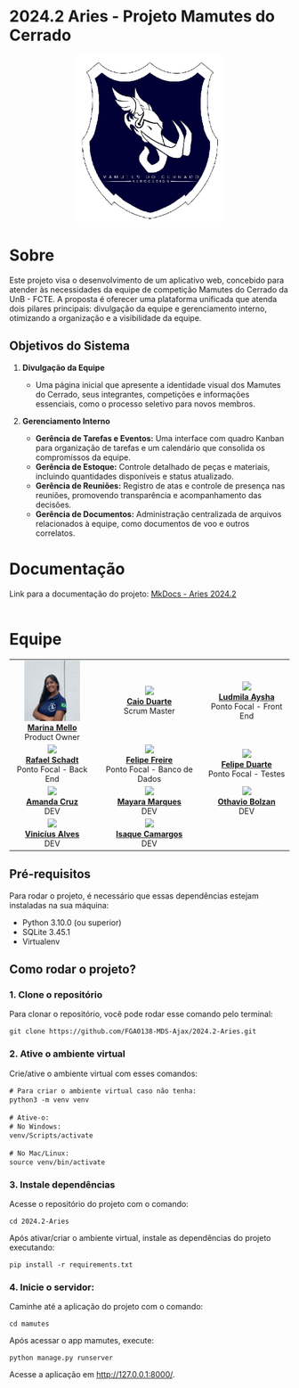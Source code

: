 # 2024.2 Aries - Projeto Mamutes do Cerrado

<p align="center">
  <img src="./docs/view/img/logoMamutes.PNG" height='300px' style={{ display: 'block', margin: 'auto', marginTop: '100px' }} />
</p>

# Sobre

Este projeto visa o desenvolvimento de um aplicativo web, concebido para atender às necessidades da equipe de competição Mamutes do Cerrado da UnB - FCTE. A proposta é oferecer uma plataforma unificada que atenda dois pilares principais: divulgação da equipe e gerenciamento interno, otimizando a organização e a visibilidade da equipe.

## Objetivos do Sistema

1. **Divulgação da Equipe**
   - Uma página inicial que apresente a identidade visual dos Mamutes do Cerrado, seus integrantes, competições e informações essenciais, como o processo seletivo para novos membros.

2. **Gerenciamento Interno**
   - **Gerência de Tarefas e Eventos:** Uma interface com quadro Kanban para organização de tarefas e um calendário que consolida os compromissos da equipe.
   - **Gerência de Estoque:** Controle detalhado de peças e materiais, incluindo quantidades disponíveis e status atualizado.
   - **Gerência de Reuniões:** Registro de atas e controle de presença nas reuniões, promovendo transparência e acompanhamento das decisões.
   - **Gerência de Documentos:** Administração centralizada de arquivos relacionados à equipe, como documentos de voo e outros correlatos.

# Documentação

Link para a documentação do projeto: [MkDocs - Aries 2024.2](https://fga0138-mds-ajax.github.io/2024.2-Aries/) <br><br>

# Equipe

<table align="center">
  <tr>
    <td align="center">
      <img src="./docs/view/img/marinaMello.jpeg" width=100><br>
      <b><a href="https://www.linkedin.com/in/marina-mello-1a679a312/">Marina Mello</a></b><br>
      Product Owner
    </td>
    <td align="center">
      <img src="https://avatars.githubusercontent.com/u/134105981?v=4" width=100><br>
      <b><a href="https://github.com/caioduart3">Caio Duarte</a></b><br>
      Scrum Master
    </td>
    <td align="center">
      <img src="https://avatars.githubusercontent.com/u/91512745?v=4" width=100><br>
      <b><a href="https://github.com/ludmilaaysha">Ludmila Aysha</a></b><br>
      Ponto Focal - Front End
    </td>
  </tr>
  <tr>
    <td align="center">
      <img src="https://avatars.githubusercontent.com/u/179030119?" width=100><br>
      <b><a href="https://github.com/RafaelSchadt">Rafael Schadt</a></b><br>
      Ponto Focal - Back End
    </td>
    <td align="center">
      <img src="https://avatars.githubusercontent.com/u/62055315?v=4" width=100><br>
      <b><a href="https://github.com/FelipeFreire-gf">Felipe Freire</a></b><br>
      Ponto Focal - Banco de Dados
    </td>
    <td align="center">
      <img src="https://avatars.githubusercontent.com/u/173021374?v=4" width=100><br>
      <b><a href="https://github.com/Felipej3ds">Felipe Duarte</a></b><br>
      Ponto Focal - Testes
    </td>
  </tr>
  <tr>
    <td align="center">
      <img src="https://avatars.githubusercontent.com/u/128251768?v=4" width=100><br>
      <b><a href="https://github.com/mandicrz">Amanda Cruz</a></b><br>
      DEV
    </td>
    <td align="center">
      <img src="https://avatars.githubusercontent.com/u/144369305?v=4" width=100><br>
      <b><a href="https://github.com/maymarquee">Mayara Marques</a></b><br>
      DEV
    </td>
    <td align="center">
      <img src="https://avatars.githubusercontent.com/u/149620306?v=4" width=100><br>
      <b><a href="https://github.com/bolzanMGB">Othavio Bolzan</a></b><br>
      DEV
    </td>
  </tr>
  <tr>
    <td align="center">
      <img src="https://avatars.githubusercontent.com/u/69173517?v=4" width=100><br>
      <b><a href="https://github.com/vinialves2020">Vinicíus Alves</a></b><br>
      DEV
    </td>
    <td align="center">
      <img src="https://avatars.githubusercontent.com/u/145882190?v=4" width=100><br>
            <b><a href="https://github.com/isaqzin">Isaque Camargos</a></b><br>
      DEV
    </td>
  </tr>
</table>

## Pré-requisitos 
Para rodar o projeto, é necessário que essas dependências estejam instaladas na sua máquina: 
- Python 3.10.0 (ou superior)
- SQLite 3.45.1
- Virtualenv

## Como rodar o projeto?
### 1. Clone o repositório
Para clonar o repositório, você pode rodar esse comando pelo terminal:

```
git clone https://github.com/FGA0138-MDS-Ajax/2024.2-Aries.git
```
### 2. Ative o ambiente virtual
Crie/ative o ambiente virtual com esses comandos:

```
# Para criar o ambiente virtual caso não tenha:
python3 -m venv venv

# Ative-o:
# No Windows:
venv/Scripts/activate

# No Mac/Linux:
source venv/bin/activate
```
### 3. Instale dependências
Acesse o repositório do projeto com o comando:

```
cd 2024.2-Aries
```

Após ativar/criar o ambiente virtual, instale as dependências do projeto executando:

```
pip install -r requirements.txt
```
### 4. Inicie o servidor:
Caminhe até a aplicação do projeto com o comando:

```
cd mamutes
```
Após acessar o app mamutes, execute:

```
python manage.py runserver
```
Acesse a aplicação em <http://127.0.0.1:8000/>.




